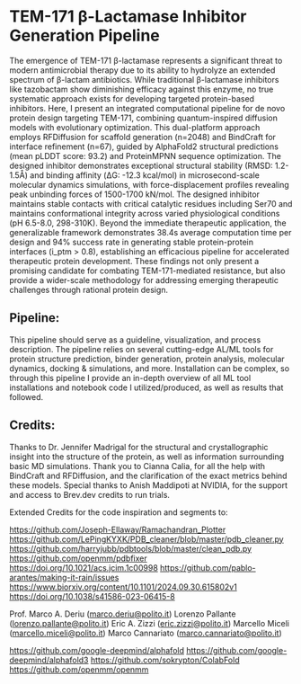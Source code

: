 # TEM-171 β-Lactamase Inhibitor Generation Pipeline

The emergence of TEM-171 β-lactamase represents a significant threat to modern antimicrobial therapy due to its ability to hydrolyze an extended spectrum of β-lactam antibiotics. While traditional β-lactamase inhibitors like tazobactam show diminishing efficacy against this enzyme, no true systematic approach exists for developing targeted protein-based inhibitors. Here, I present an integrated computational pipeline for de novo protein design targeting TEM-171, combining quantum-inspired diffusion models with evolutionary optimization. This dual-platform approach employs RFDiffusion for scaffold generation (n=2048) and BindCraft for interface refinement (n=67), guided by AlphaFold2 structural predictions (mean pLDDT score: 93.2) and ProteinMPNN sequence optimization. The designed inhibitor demonstrates exceptional structural stability (RMSD: 1.2-1.5Å) and binding affinity (ΔG: -12.3 kcal/mol) in microsecond-scale molecular dynamics simulations, with force-displacement profiles revealing peak unbinding forces of 1500-1700 kN/mol. The designed inhibitor maintains stable contacts with critical catalytic residues including Ser70 and maintains conformational integrity across varied physiological conditions (pH 6.5-8.0, 298-310K). Beyond the immediate therapeutic application, the generalizable framework demonstrates 38.4s average computation time per design and 94% success rate in generating stable protein-protein interfaces (i_ptm > 0.8), establishing an efficacious pipeline for accelerated therapeutic protein development. These findings not only present a promising candidate for combating TEM-171-mediated resistance, but also provide a wider-scale methodology for addressing emerging therapeutic challenges through rational protein design.

## Pipeline:
This pipeline should serve as a guideline, visualization, and process description. The pipeline relies on several cutting-edge AL/ML tools for protein structure prediction, binder generation, protein analysis, molecular dynamics, docking & simulations, and more. Installation can be complex, so through this pipeline I provide an in-depth overview of all ML tool installations and notebook code I utilized/produced, as well as results that followed.  

## Credits:

Thanks to Dr. Jennifer Madrigal for the structural and crystallographic insight into the structure of the protein, as well as information surrounding basic MD simulations. Thank you to Cianna Calia, for all the help with BindCraft and RFDiffusion, and the clarification of the exact metrics behind these models. Special thanks to Anish Maddipoti at NVIDIA, for the support and access to Brev.dev credits to run trials.

Extended Credits for the code inspiration and segments to:

  https://github.com/Joseph-Ellaway/Ramachandran_Plotter
  https://github.com/LePingKYXK/PDB_cleaner/blob/master/pdb_cleaner.py
  https://github.com/harryjubb/pdbtools/blob/master/clean_pdb.py
  https://github.com/openmm/pdbfixer
  https://doi.org/10.1021/acs.jcim.1c00998
  https://github.com/pablo-arantes/making-it-rain/issues
  https://www.biorxiv.org/content/10.1101/2024.09.30.615802v1
  https://doi.org/10.1038/s41586-023-06415-8

Prof. Marco A. Deriu (marco.deriu@polito.it)
Lorenzo Pallante (lorenzo.pallante@polito.it)
Eric A. Zizzi (eric.zizzi@polito.it)
Marcello Miceli (marcello.miceli@polito.it)
Marco Cannariato (marco.cannariato@polito.it)

  https://github.com/google-deepmind/alphafold
  https://github.com/google-deepmind/alphafold3
  https://github.com/sokrypton/ColabFold
  https://github.com/openmm/openmm
